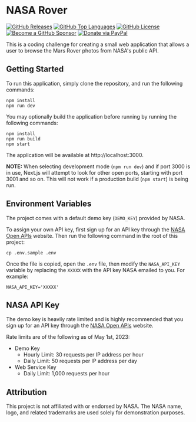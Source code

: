 NASA Rover
===========

[![GitHub Releases](https://img.shields.io/github/v/release/mrjackyliang/nasa-rover?style=flat-square&logo=github&logoColor=%23ffffff&color=%23b25da6)](https://github.com/mrjackyliang/nasa-rover/releases)
[![GitHub Top Languages](https://img.shields.io/github/languages/top/mrjackyliang/nasa-rover?style=flat-square&logo=typescript&logoColor=%23ffffff&color=%236688c3)](https://github.com/mrjackyliang/nasa-rover)
[![GitHub License](https://img.shields.io/github/license/mrjackyliang/nasa-rover?style=flat-square&logo=googledocs&logoColor=%23ffffff&color=%2348a56a)](https://github.com/mrjackyliang/nasa-rover/blob/main/LICENSE)
[![Become a GitHub Sponsor](https://img.shields.io/badge/github-sponsor-gray?style=flat-square&logo=githubsponsors&logoColor=%23ffffff&color=%23eaaf41)](https://github.com/sponsors/mrjackyliang)
[![Donate via PayPal](https://img.shields.io/badge/paypal-donate-gray?style=flat-square&logo=paypal&logoColor=%23ffffff&color=%23ce4a4a)](https://liang.nyc/paypal)

This is a coding challenge for creating a small web application that allows a user to browse the Mars Rover photos from NASA's public API.

## Getting Started
To run this application, simply clone the repository, and run the following commands:
```shell
npm install
npm run dev
```

You may optionally build the application before running by running the following commands:
```shell
npm install
npm run build
npm start
```

The application will be available at http://localhost:3000.

**NOTE:** When selecting development mode (`npm run dev`) and if port 3000 is in use, Next.js will attempt to look for other open ports, starting with port 3001 and so on. This will not work if a production build (`npm start`) is being run.

## Environment Variables
The project comes with a default demo key (`DEMO_KEY`) provided by NASA.

To assign your own API key, first sign up for an API key through the [NASA Open APIs](https://api.nasa.gov) website. Then run the following command in the root of this project:

```shell
cp .env.sample .env
```

Once the file is copied, open the `.env` file, then modify the `NASA_API_KEY` variable by replacing the `XXXXX` with the API key NASA emailed to you. For example:

```dotenv
NASA_API_KEY='XXXXX'
```

## NASA API Key
The demo key is heavily rate limited and is highly recommended that you sign up for an API key through the [NASA Open APIs](https://api.nasa.gov) website.

Rate limits are of the following as of May 1st, 2023:
- Demo Key
  - Hourly Limit: 30 requests per IP address per hour
  - Daily Limit: 50 requests per IP address per day
- Web Service Key
  - Daily Limit: 1,000 requests per hour

## Attribution
This project is not affiliated with or endorsed by NASA. The NASA name, logo, and related trademarks are used solely for demonstration purposes.
